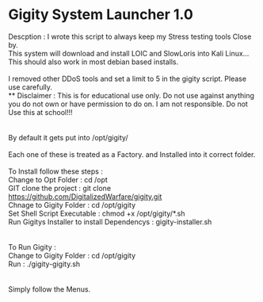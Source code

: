 # Gigity System Launcher 1.0<br />
Descption : I wrote this script to always keep my Stress testing tools Close by. <br />
This system will download and install LOIC and SlowLoris into Kali Linux...<br />
This should also work in most debian based installs.<br /><br />I removed other DDoS tools and 
set a limit to 5 in the gigity script. Please use carefully.
<br />
** Disclaimer : This is for educational use only. Do not use against anything you do not own or have
permission to do on. I am not responsible. Do not Use this at school!!!<br />
<br /><br />
By default it gets put into /opt/gigity/
<br /><br />
Each one of these is treated as a Factory. and Installed into it correct folder.
<br /><br />
To Install follow these steps : <br />
Change to Opt Folder :  cd /opt<br />
GIT clone the project : git clone https://github.com/DigitalizedWarfare/gigity.git<br />
Chnage to Gigity Folder : cd /opt/gigity<br />
Set Shell Script Executable : chmod +x /opt/gigity/*.sh<br />
Run Gigitys Installer to install Dependencys : gigity-installer.sh<br />
<br /><br />
To Run Gigity :<br />
Change to Gigity Folder : cd /opt/gigity<br />
Run : ./gigity-gigity.sh<br />
<br /><br />
Simply follow the Menus.

